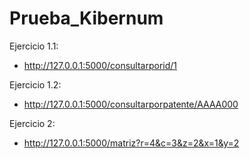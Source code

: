 # Prueba_Kibernum
Ejercicio 1.1:
- http://127.0.0.1:5000/consultarporid/1

Ejercicio 1.2:
- http://127.0.0.1:5000/consultarporpatente/AAAA000

Ejercicio 2:
- http://127.0.0.1:5000/matriz?r=4&c=3&z=2&x=1&y=2